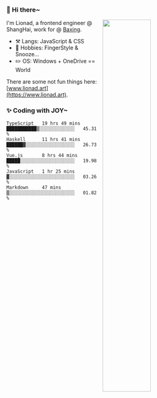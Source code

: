 ### 👋 Hi there~

[<img align="right" width="50%" src="https://github-readme-stats.vercel.app/api?username=Lionad-Morotar&show_icons=true">](https://metrics.lecoq.io/ouuan?template=classic)

I'm Lionad, a frontend engineer @ ShangHai, work for @ [Baxing](https://github.com/baixing).

- ⚒️ Langs: JavaScript & CSS
- 🎨 Hobbies: FingerStyle & Snooze...
- ✏️ OS: Windows + OneDrive == World

There are some not fun things here: [www.lionad.art](https://www.lionad.art).

### ✨ Coding with JOY~

<!--START_SECTION:waka-->
```text
TypeScript   19 hrs 49 mins  ███████████▒░░░░░░░░░░░░░   45.31 % 
Haskell      11 hrs 41 mins  ██████▓░░░░░░░░░░░░░░░░░░   26.73 % 
Vue.js       8 hrs 44 mins   █████░░░░░░░░░░░░░░░░░░░░   19.98 % 
JavaScript   1 hr 25 mins    ▓░░░░░░░░░░░░░░░░░░░░░░░░   03.26 % 
Markdown     47 mins         ▒░░░░░░░░░░░░░░░░░░░░░░░░   01.82 % 
```
<!--END_SECTION:waka-->
